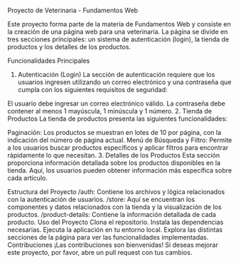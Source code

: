 Proyecto de Veterinaria - Fundamentos Web

Este proyecto forma parte de la materia de Fundamentos Web y consiste en la creación de una página web para una veterinaria. La página se divide en tres secciones principales: un sistema de autenticación (login), la tienda de productos y los detalles de los productos.

Funcionalidades Principales
1. Autenticación (Login)
La sección de autenticación requiere que los usuarios ingresen utilizando un correo electrónico y una contraseña que cumpla con los siguientes requisitos de seguridad:

El usuario debe ingresar un correo electrónico válido.
La contraseña debe contener al menos 1 mayúscula, 1 minúscula y 1 número.
2. Tienda de Productos
La tienda de productos presenta las siguientes funcionalidades:

Paginación: Los productos se muestran en lotes de 10 por página, con la indicación del número de página actual.
Menú de Búsqueda y Filtro: Permite a los usuarios buscar productos específicos y aplicar filtros para encontrar rápidamente lo que necesitan.
3. Detalles de los Productos
Esta sección proporciona información detallada sobre los productos disponibles en la tienda. Aquí, los usuarios pueden obtener información más específica sobre cada artículo.

Estructura del Proyecto
/auth: Contiene los archivos y lógica relacionados con la autenticación de usuarios.
/store: Aquí se encuentran los componentes y datos relacionados con la tienda y la visualización de los productos.
/product-details: Contiene la información detallada de cada producto.
Uso del Proyecto
Clona el repositorio.
Instala las dependencias necesarias.
Ejecuta la aplicación en tu entorno local.
Explora las distintas secciones de la página para ver las funcionalidades implementadas.
Contribuciones
¡Las contribuciones son bienvenidas! Si deseas mejorar este proyecto, por favor, abre un pull request con tus cambios.
